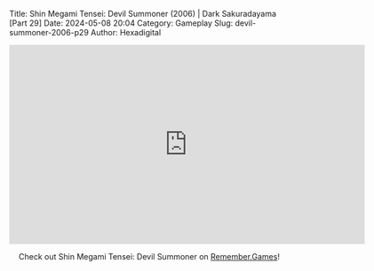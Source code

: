 Title: Shin Megami Tensei: Devil Summoner (2006) | Dark Sakuradayama [Part 29]
Date: 2024-05-08 20:04
Category: Gameplay
Slug: devil-summoner-2006-p29
Author: Hexadigital

<center><iframe src="https://www.youtube.com/embed/NcsJENrUzQI?feature=oembed" allow="accelerometer; autoplay; encrypted-media; gyroscope; picture-in-picture" width="640" height="360" frameborder="0"></iframe>

Check out Shin Megami Tensei: Devil Summoner on [Remember.Games](https://remember.games/game/7488/shin-megami-tensei-devil-summoner-raidou-kuzunoha-vs-the-soulless-army/)!</center>